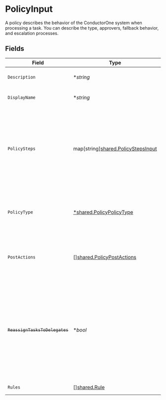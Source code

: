# PolicyInput

A policy describes the behavior of the ConductorOne system when processing a task. You can describe the type, approvers, fallback behavior, and escalation processes.


## Fields

| Field                                                                                                                                                                   | Type                                                                                                                                                                    | Required                                                                                                                                                                | Description                                                                                                                                                             |
| ----------------------------------------------------------------------------------------------------------------------------------------------------------------------- | ----------------------------------------------------------------------------------------------------------------------------------------------------------------------- | ----------------------------------------------------------------------------------------------------------------------------------------------------------------------- | ----------------------------------------------------------------------------------------------------------------------------------------------------------------------- |
| `Description`                                                                                                                                                           | **string*                                                                                                                                                               | :heavy_minus_sign:                                                                                                                                                      | The description of the Policy.                                                                                                                                          |
| `DisplayName`                                                                                                                                                           | **string*                                                                                                                                                               | :heavy_minus_sign:                                                                                                                                                      | The display name of the Policy.                                                                                                                                         |
| `PolicySteps`                                                                                                                                                           | map[string][shared.PolicyStepsInput](../../../pkg/models/shared/policystepsinput.md)                                                                                    | :heavy_minus_sign:                                                                                                                                                      | A map of string(policy type) to steps in a policy. This structure is leftover from a previous design, and should only ever have one key->value set.                     |
| `PolicyType`                                                                                                                                                            | [*shared.PolicyPolicyType](../../../pkg/models/shared/policypolicytype.md)                                                                                              | :heavy_minus_sign:                                                                                                                                                      | Indicates the type of this policy. Can also be used to get the value from policySteps.                                                                                  |
| `PostActions`                                                                                                                                                           | [][shared.PolicyPostActions](../../../pkg/models/shared/policypostactions.md)                                                                                           | :heavy_minus_sign:                                                                                                                                                      | An array of actions (ordered) to take place after a policy completes processing.                                                                                        |
| ~~`ReassignTasksToDelegates`~~                                                                                                                                          | **bool*                                                                                                                                                                 | :heavy_minus_sign:                                                                                                                                                      | : warning: ** DEPRECATED **: This will be removed in a future release, please migrate away from it as soon as possible.<br/><br/>Deprecated. Use setting in policy step instead |
| `Rules`                                                                                                                                                                 | [][shared.Rule](../../../pkg/models/shared/rule.md)                                                                                                                     | :heavy_minus_sign:                                                                                                                                                      | The rules field.                                                                                                                                                        |